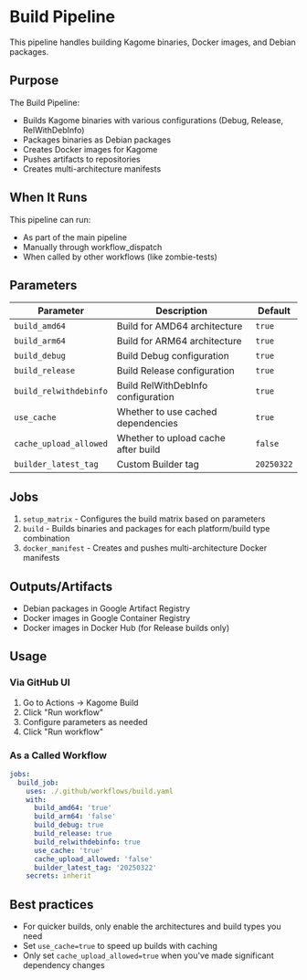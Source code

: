 # Build Pipeline

This pipeline handles building Kagome binaries, Docker images, and Debian packages.

## Purpose

The Build Pipeline:
- Builds Kagome binaries with various configurations (Debug, Release, RelWithDebInfo)
- Packages binaries as Debian packages
- Creates Docker images for Kagome
- Pushes artifacts to repositories
- Creates multi-architecture manifests

## When It Runs

This pipeline can run:
- As part of the main pipeline
- Manually through workflow_dispatch
- When called by other workflows (like zombie-tests)

## Parameters

| Parameter | Description | Default |
|-----------|-------------|---------|
| `build_amd64` | Build for AMD64 architecture | `true` |
| `build_arm64` | Build for ARM64 architecture | `true` |
| `build_debug` | Build Debug configuration | `true` |
| `build_release` | Build Release configuration | `true` |
| `build_relwithdebinfo` | Build RelWithDebInfo configuration | `true` |
| `use_cache` | Whether to use cached dependencies | `true` |
| `cache_upload_allowed` | Whether to upload cache after build | `false` |
| `builder_latest_tag` | Custom Builder tag | `20250322` |

## Jobs

1. `setup_matrix` - Configures the build matrix based on parameters
2. `build` - Builds binaries and packages for each platform/build type combination
3. `docker_manifest` - Creates and pushes multi-architecture Docker manifests

## Outputs/Artifacts

- Debian packages in Google Artifact Registry
- Docker images in Google Container Registry
- Docker images in Docker Hub (for Release builds only)

## Usage

### Via GitHub UI

1. Go to Actions → Kagome Build
2. Click "Run workflow"
3. Configure parameters as needed
4. Click "Run workflow"

### As a Called Workflow

```yaml
jobs:
  build_job:
    uses: ./.github/workflows/build.yaml
    with:
      build_amd64: 'true'
      build_arm64: 'false'
      build_debug: true
      build_release: true
      build_relwithdebinfo: true
      use_cache: 'true'
      cache_upload_allowed: 'false'
      builder_latest_tag: '20250322'
    secrets: inherit
```

## Best practices

- For quicker builds, only enable the architectures and build types you need
- Set `use_cache=true` to speed up builds with caching
- Only set `cache_upload_allowed=true` when you've made significant dependency changes
